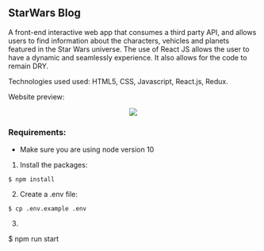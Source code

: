 ## StarWars Blog

A front-end interactive web app that consumes a third party API, and allows users to find information about the characters, vehicles and planets featured in the Star Wars universe. The use of React JS allows the user to have a dynamic and seamlessly experience. It also allows for the code to remain DRY.

Technologies used used: HTML5, CSS, Javascript, React.js, Redux.

Website preview:

<p align="center">
<a href="https://www.loom.com/share/9add40a7e4c64e9ca0a0faeca8efae71"><img src="https://media.giphy.com/media/qC7s8FUvT3mUJhcIX3/giphy.gif" /></a>
</p>


### Requirements:
- Make sure you are using node version 10

1. Install the packages:
```
$ npm install
```
2. Create a .env file:
```
$ cp .env.example .env
```
3.
$ npm run start
```

